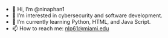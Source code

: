 - 👋 Hi, I’m @ninaphan1
- 👀 I’m interested in cybersecurity and software development.
- 🌱 I’m currently learning Python, HTML, and Java Script.
- 📫 How to reach me: nlp61@miami.edu 

<!---
ninaphan1/ninaphan1 is a ✨ special ✨ repository because its `README.md` (this file) appears on your GitHub profile.
You can click the Preview link to take a look at your changes.
--->
